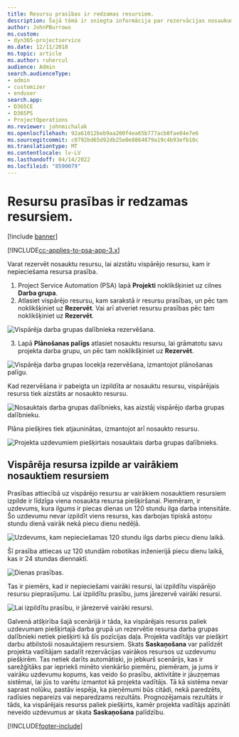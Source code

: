 ```yaml
---
title: Resursu prasības ir redzamas resursiem.
description: Šajā tēmā ir sniegta informācija par rezervācijas nosaukumu resursiem attiecībā uz vispārējo resursu prasībām.
author: JohnPBurrows
ms.custom:
- dyn365-projectservice
ms.date: 12/11/2018
ms.topic: article
ms.author: ruhercul
audience: Admin
search.audienceType:
- admin
- customizer
- enduser
search.app:
- D365CE
- D365PS
- ProjectOperations
ms.reviewer: johnmichalak
ms.openlocfilehash: 92a61012beb9aa200f4ea65b777acb0fae04e7e6
ms.sourcegitcommit: c0792bd65d92db25e0e8864879a19c4b93efb10c
ms.translationtype: MT
ms.contentlocale: lv-LV
ms.lasthandoff: 04/14/2022
ms.locfileid: "8590079"
---
```

# <a name="book-named-resources-from-resource-requirements"></a>Resursu prasības ir redzamas resursiem.

[!include [banner](../includes/psa-now-project-operations.md)]

[!INCLUDE[cc-applies-to-psa-app-3.x](../includes/cc-applies-to-psa-app-3x.md)]

Varat rezervēt nosauktu resursu, lai aizstātu vispārējo resursu, kam ir nepieciešama resursa prasība.

1. Project Service Automation (PSA) lapā **Projekti** noklikšķiniet uz cilnes **Darba grupa**.
2. Atlasiet vispārējo resursu, kam sarakstā ir resursu prasības, un pēc tam noklikšķiniet uz **Rezervēt**. Vai arī atveriet resursu prasības pēc tam noklikšķiniet uz **Rezervēt**.


![Vispārēja darba grupas dalībnieka rezervēšana.](media/RM-how-to-14.png)


3. Lapā **Plānošanas palīgs** atlasiet nosauktu resursu, lai grāmatotu savu projekta darba grupu, un pēc tam noklikšķiniet uz **Rezervēt**.

![Vispārēja darba grupas locekļa rezervēšana, izmantojot plānošanas palīgu.](media/RM-how-to-15.png)

Kad rezervēšana ir pabeigta un izpildīta ar nosauktu resursu, vispārējais resurss tiek aizstāts ar nosaukto resursu.

![Nosauktais darba grupas dalībnieks, kas aizstāj vispārējo darba grupas dalībnieku.](media/RM-how-to-16.png)

Plāna piešķires tiek atjauninātas, izmantojot arī nosaukto resursu.

![Projekta uzdevumiem piešķirtais nosauktais darba grupas dalībnieks.](media/RM-how-to-17.png)

## <a name="fulfill-a-generic-resource-with-multiple-named-resources"></a>Vispārēja resursa izpilde ar vairākiem nosauktiem resursiem
Prasības attiecībā uz vispārējo resursu ar vairākiem nosauktiem resursiem izpilde ir līdzīga viena nosaukta resursa piešķiršanai. Piemēram, ir uzdevums, kura ilgums ir piecas dienas un 120 stundu ilga darba intensitāte. Šo uzdevumu nevar izpildīt viens resurss, kas darbojas tipiskā astoņu stundu dienā vairāk nekā piecu dienu nedēļā. 

![Uzdevums, kam nepieciešamas 120 stundu ilgs darbs piecu dienu laikā.](media/RM-how-to-21.png)

Šī prasība attiecas uz 120 stundām robotikas inženierijā piecu dienu laikā, kas ir 24 stundas diennaktī.

![Dienas prasības.](media/RM-how-to-22.png)

Tas ir piemērs, kad ir nepieciešami vairāki resursi, lai izpildītu vispārējo resursu pieprasījumu. Lai izpildītu prasību, jums jārezervē vairāki resursi.

![Lai izpildītu prasību, ir jārezervē vairāki resursi.](media/RM-how-to-23.png)

Galvenā atšķirība šajā scenārijā ir tāda, ka vispārējais resurss paliek uzdevumam piešķirtajā darba grupā un rezervētie resursa darba grupas dalībnieki netiek piešķirti kā šīs pozīcijas daļa. Projekta vadītājs var piešķirt darbu atbilstoši nosauktajiem resursiem. Skats **Saskaņošana** var palīdzēt projekta vadītājam sadalīt rezervācijas vairākos resursos uz uzdevumu piešķirēm. Tas netiek darīts automātiski, jo jebkurš scenārijs, kas ir sarežģītāks par iepriekš minēto vienkāršo piemēru, piemēram, ja jums ir vairāku uzdevumu kopums, kas veido šo prasību, aktivitāte ir jāuzņemas sistēmai, lai jūs to varētu izmantot kā projekta vadītājs. Tā kā sistēma nevar saprast nolūku, pastāv iespēja, ka pieņēmumi būs citādi, nekā paredzēts, radīsies nepareizs vai neparedzams rezultāts. Prognozējamais rezultāts ir tāds, ka vispārējais resurss paliek piešķirts, kamēr projekta vadītājs apzināti neveido uzdevumus ar skata **Saskaņošana** palīdzību.




[!INCLUDE[footer-include](../includes/footer-banner.md)]
